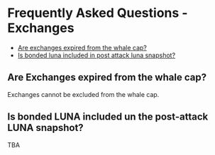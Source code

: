 # Frequently Asked Questions - Exchanges

- [Are exchanges expired from the whale cap?](#are-exchanges-expired-from-the-whale-cap)
- [Is bonded luna included in post attack luna snapshot?](#is-bonded-luna-included-un-the-post-attack-luna-snapshot)

## Are Exchanges expired from the whale cap?

Exchanges cannot be excluded from the whale cap.

## Is bonded LUNA included un the post-attack LUNA snapshot?

TBA

